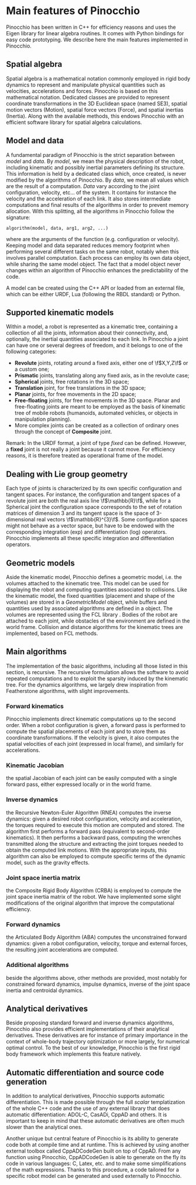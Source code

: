 # Main features of Pinocchio

Pinocchio has been written in C++ for efficiency reasons and uses the
Eigen library for linear algebra routines. It comes with
Python bindings for easy code prototyping. We describe here the main
features implemented in Pinocchio.

## Spatial algebra

Spatial algebra is a mathematical notation
commonly employed in rigid body dynamics to represent and manipulate
physical quantities such as velocities, accelerations and forces.
Pinocchio is based on this mathematical notation. Dedicated classes are
provided to represent coordinate transformations in the 3D Euclidean
space (named SE3), spatial motion vectors (Motion), spatial force
vectors (Force), and spatial inertias (Inertia). Along with the
available methods, this endows Pinocchio with an efficient software
library for spatial algebra calculations.

## Model and data

A fundamental paradigm of Pinocchio is the strict separation between
*model* and *data*. By *model*, we mean the physical description of the
robot, including kinematic and possibly inertial parameters defining its
structure. This information is held by a dedicated class which, once
created, is never modified by the algorithms of Pinocchio. By *data*, we
mean all values which are the result of a computation. *Data* vary
according to the joint configuration, velocity, etc\... of the system.
It contains for instance the velocity and the acceleration of each link.
It also stores intermediate computations and final results of the
algorithms in order to prevent memory allocation. With this splitting,
all the algorithms in Pinocchio follow the signature:

```
algorithm(model, data, arg1, arg2, ...)
```

where are the arguments of the function (e.g. configuration or
velocity). Keeping model and data separated reduces memory footprint
when performing several different tasks on the same robot, notably when
this involves parallel computation. Each process can employ its own data
object, while sharing the same model object. The fact that a model
object never changes within an algorithm of Pinocchio enhances the
predictability of the code.

A model can be created using the C++ API or loaded from an external
file, which can be either URDF, Lua (following the RBDL standard) or
Python.

## Supported kinematic models

Within a model, a robot is represented as a kinematic tree, containing a
collection of all the joints, information about their connectivity, and,
optionally, the inertial quantities associated to each link. In
Pinocchio a joint can have one or several degrees of freedom, and it
belongs to one of the following categories:
- **Revolute** joints, rotating around a fixed axis, either one of \f$X,Y,Z\f$ or a custom one;
- **Prismatic** joints, translating along any fixed axis, as in the revolute case;
- **Spherical** joints, free rotations in the 3D space;
- **Translation** joint, for free translations in the 3D space;
- **Planar** joints, for free movements in the 2D space;
- **Free-floating** joints, for free movements in the 3D space. Planar and free-floating joints are meant to be
  employed as the basis of kinematic tree of mobile robots (humanoids, automated vehicles, or objects in manipulation
  planning).
- More complex joints can be created as a collection of ordinary ones through the concept of **Composite** joint.

Remark: In the URDF format, a joint of type *fixed* can be defined. However,
a **fixed** joint is not really a joint because it cannot move.
For efficiency reasons, it is therefore treated as operational frame of the model.

## Dealing with Lie group geometry

Each type of joints is characterized by its own specific configuration
and tangent spaces. For instance, the configuration and tangent spaces
of a revolute joint are both the real axis line \f$\mathbb{R}\f$, while for
a Spherical joint the configuration space corresponds to the set of
rotation matrices of dimension 3 and its tangent space is the space of
3-dimensional real vectors \f$\mathbb{R}^{3}\f$. Some configuration spaces
might not behave as a vector space, but have to be endowed with the
corresponding integration (exp) and differentiation (log) operators.
Pinocchio implements all these specific integration and differentiation
operators.

## Geometric models

Aside the kinematic model, Pinocchio defines a geometric model, i.e. the
volumes attached to the kinematic tree. This model can be used for
displaying the robot and computing quantities associated to collisions.
Like the kinematic model, the fixed quantities (placement and shape of
the volumes) are stored in a *GeometricModel* object, while buffers and
quantities used by associated algorithms are defined in a object. The
volumes are represented using the FCL library . Bodies
of the robot are attached to each joint, while obstacles of the
environment are defined in the world frame. Collision and distance
algorithms for the kinematic trees are implemented, based on FCL
methods.

## Main algorithms

The implementation of the basic algorithms, including all those listed
in this section, is recursive. The recursive formulation allows the
software to avoid repeated computations and to exploit the sparsity
induced by the kinematic tree. For the dynamics algorithms, we largely
drew inspiration from Featherstone algorithms, with slight
improvements.

### Forward kinematics

Pinocchio implements direct kinematic computations up to the second
order. When a robot configuration is given, a forward pass is performed
to compute the spatial placements of each joint and to store them as
coordinate transformations. If the velocity is given, it also computes
the spatial velocities of each joint (expressed in local frame), and
similarly for accelerations.

### Kinematic Jacobian

the spatial Jacobian of each joint can be easily computed with a single
forward pass, either expressed locally or in the world frame.

### Inverse dynamics

the Recursive Newton-Euler Algorithm (RNEA) computes the
inverse dynamics: given a desired robot configuration, velocity and
acceleration, the torques required to execute this motion are computed
and stored. The algorithm first performs a forward pass (equivalent to
second-order kinematics). It then performs a backward pass, computing
the wrenches transmitted along the structure and extracting the joint
torques needed to obtain the computed link motions. With the appropriate
inputs, this algorithm can also be employed to compute specific terms of
the dynamic model, such as the gravity effects.

### Joint space inertia matrix

the Composite Rigid Body Algorithm (CRBA) is
employed to compute the joint space inertia matrix of the robot. We have
implemented some slight modifications of the original algorithm that
improve the computational efficiency.

### Forward dynamics

the Articulated Body Algorithm (ABA)
computes the unconstrained forward dynamics: given a robot
configuration, velocity, torque and external forces, the resulting joint
accelerations are computed.

### Additional algorithms

beside the algorithms above, other methods are provided, most notably
for constrained forward dynamics, impulse dynamics, inverse of the joint
space inertia and centroidal
dynamics.

## Analytical derivatives

Beside proposing standard forward and inverse dynamics algorithms,
Pinocchio also provides efficient implementations of their analytical
derivatives. These derivatives are for
instance of primary importance in the context of whole-body trajectory
optimization or more largely, for numerical optimal control. To the best
of our knowledge, Pinocchio is the first rigid body framework which
implements this feature natively.

## Automatic differentiation and source code generation

In addition to analytical derivatives, Pinocchio supports automatic
differentiation. This is made possible through the full *scalar*
templatization of the whole C++ code and the use of any external library
that does automatic differentiation: ADOL-C, CasADi, CppAD and others. It is
important to keep in mind that these automatic derivatives are often
much slower than the analytical ones.

Another unique but central feature of Pinocchio is its ability to
generate code both at compile time and at runtime. This is achieved by
using another external toolbox called CppADCodeGen built on top of
CppAD. From any function using Pinocchio, CppADCodeGen is
able to generate on the fly its code in various languages: C, Latex,
etc. and to make some simplifications of the math expressions. Thanks to
this procedure, a code tailored for a specific robot model can be
generated and used externally to Pinocchio.
